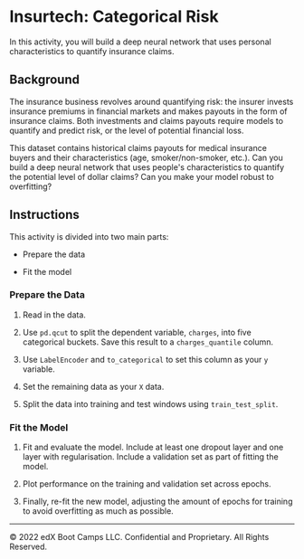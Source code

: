 # Insurtech: Categorical Risk

In this activity, you will build a deep neural network that uses personal characteristics to quantify insurance claims.

## Background

The insurance business revolves around quantifying risk: the insurer invests insurance premiums in financial markets and makes payouts in the form of insurance claims. Both investments and claims payouts require models to quantify and predict risk, or the level of potential financial loss.

This dataset contains historical claims payouts for medical insurance buyers and their characteristics (age, smoker/non-smoker, etc.). Can you build a deep neural network that uses people's characteristics to quantify the potential level of dollar claims? Can you make your model robust to overfitting?

## Instructions

This activity is divided into two main parts:

* Prepare the data

* Fit the model

### Prepare the Data

1. Read in the data.

2. Use `pd.qcut` to split the dependent variable, `charges`, into five categorical buckets. Save this result to a `charges_quantile` column.

3. Use `LabelEncoder` and `to_categorical` to set this column as your `y` variable.

4. Set the remaining data as your `X` data.

5. Split the data into training and test windows using `train_test_split`.

### Fit the Model

1. Fit and evaluate the model. Include at least one dropout layer and one layer with regularisation. Include a validation set as part of fitting the model.

2. Plot performance on the training and validation set across epochs.

3. Finally, re-fit the new model, adjusting the amount of epochs for training to avoid overfitting as much as possible.

---

© 2022 edX Boot Camps LLC. Confidential and Proprietary. All Rights Reserved.
